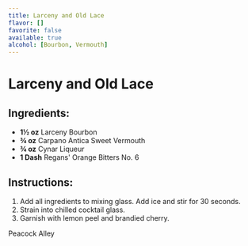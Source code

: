 ```yaml
---
title: Larceny and Old Lace
flavor: []
favorite: false
available: true
alcohol: [Bourbon, Vermouth]
---
```

# Larceny and Old Lace

## Ingredients:
- **1½ oz** Larceny Bourbon
- **¾ oz** Carpano Antica Sweet Vermouth
- **¾ oz** Cynar Liqueur
- **1 Dash** Regans' Orange Bitters No. 6

## Instructions:
1. Add all ingredients to mixing glass. Add ice and stir for 30 seconds.
2. Strain into chilled cocktail glass. 
3. Garnish with lemon peel and brandied cherry.

Peacock Alley




